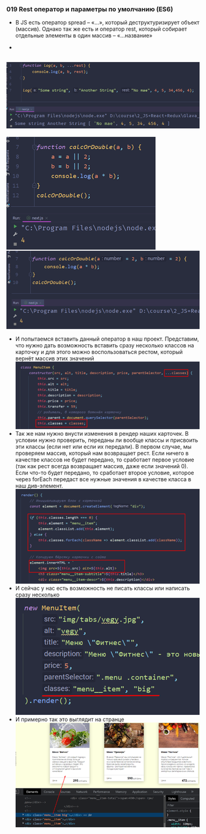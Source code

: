 ### **019 Rest оператор и параметры по умолчанию (ES6)**

- В JS есть оператор spread – «…», который деструктуризирует объект (массив). Однако так же есть и оператор rest, который собирает отдельные элементы в один массив – «…название»

-
![](../_png/Pasted%20image%2020220909180240.png)
-
![](../_png/Pasted%20image%2020220909180245.png)
![](../_png/Pasted%20image%2020220909180250.png)
- И попытаемся вставить данный оператор в наш проект. Представим, что нужно дать возможность вставить сразу несколько классов на карточку и для этого можно воспользоваться рестом, который вернёт массив этих значений
![](../_png/Pasted%20image%2020220909180255.png)
- Так же нам нужно внусти изменения в рендер наших карточек. В условии нужно проверить, переданы ли вообще классы и присвоить эти классы (если нет или если их передали). В первом случае, мы проверяем массив, который нам возвращает рест. Если ничего в качестве классов не будет передано, то сработает первое условие (так как рест всегда возвращает массив, даже если значений 0). Если что-то будет передано, то сработает второе условие, которое через forEach передаст все нужные значения в качестве класса в наш див-элемент.
![](../_png/Pasted%20image%2020220909180300.png)
- И сейчас у нас есть возможность не писать классы или написать сразу несколько
![](../_png/Pasted%20image%2020220909180306.png)
- И примерно так это выглядит на странце
![](../_png/Pasted%20image%2020220909180312.png)